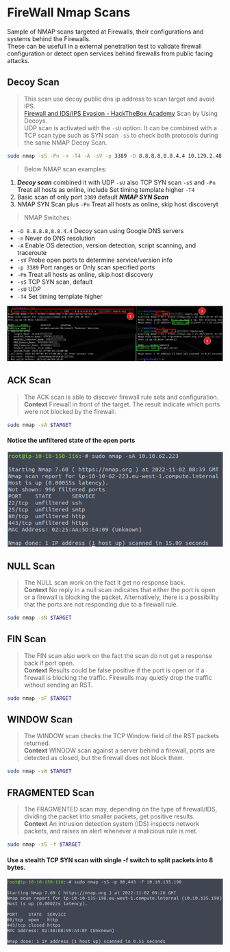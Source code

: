 # FireWall Nmap Scans  

Sample of NMAP scans targeted at Firewalls, their configurations and systems behind the Firewalls.  
These can be usefull in a external penetration test to validate firewall configuration or detect open services behind firewalls from public facing attacks.  

## Decoy Scan  

>This scan use decoy public dns ip address to scan target and avoid IPS.  
>[Firewall and IDS/IPS Evasion - HackTheBox Academy](https://academy.hackthebox.com/module/19/section/106) Scan by Using Decoys.  
>UDP scan is activated with the `-sU` option. It can be combined with a TCP scan type such as SYN scan `-sS` to check both protocols during the same NMAP Decoy Scan.  

```bash
sudo nmap -sS -Pn -n -T4 -A -sV -p 3389 -D 8.8.8.8,8.8.4.4 10.129.2.48 -sU
```  

>Below NMAP scan examples:

1. ***Decoy scan*** combined it with UDP `-sU` also TCP SYN scan `-sS` and `-Pn` Treat all hosts as online, include Set timing template higher `-T4`  
2. Basic scan of only port `3389` default ***NMAP SYN Scan***  
3. NMAP SYN Scan plus `-Pn` Treat all hosts as online, skip host discoveryt  

>NMAP Switches:  

* `-D 8.8.8.8,8.8.4.4` Decoy scan using Google DNS servers  
* `-n` Never do DNS resolution  
* `-A` Enable OS detection, version detection, script scanning, and traceroute  
* `-sV` Probe open ports to determine service/version info
* `-p 3389` Port ranges or Only scan specified ports  
* `-Pn` Treat all hosts as online, skip host discovery  
* `-sS` TCP SYN scan, default
* `-sU` UDP  
* `-T4` Set timing template higher  

![firewall-decoy-scan-all-hosts-online.png](firewall-decoy-scan-all-hosts-online.png)  

## ACK Scan

>The ACK scan is able to discover firewall rule sets and configuration.  
>**Context** Firewall in front of the target. The result indicate which ports were not blocked by the firewall. 

```bash
sudo nmap -sA $TARGET
```

#### Notice the unfiltered state of the open ports
![NMAP ACK Scan](firewall-ACT-scan.png)

## NULL Scan

>The NULL scan work on the fact it get no response back.  
>**Context** No reply in a null scan indicates that either the port is open or a firewall is blocking the packet. Alternatively, there is a possibility that the ports are not responding due to a firewall rule.

```bash
sudo nmap -sN $TARGET
```

## FIN Scan

>The FIN scan also work on the fact the scan do not get a response back if port open.  
>**Context** Results could be false positive if the port is open or if a firewall is blocking the traffic. Firewalls may quietly drop the traffic without sending an RST.

```bash
sudo nmap -sF $TARGET
```

## WINDOW Scan

>The WINDOW scan checks the TCP Window field of the RST packets returned.  
>**Context** WINDOW scan against a server behind a firewall, ports are detected as closed, but the firewall does not block them.

```bash
sudo nmap -sW $TARGET
```

## FRAGMENTED Scan

>The FRAGMENTED scan may, depending on the type of firewall/IDS, dividing the packet into smaller packets, get positive results.  
>**Context** An intrusion detection system (IDS) inspects network packets, and raises an alert whenever a malicious rule is met.  

```bash
sudo nmap -sS -f $TARGET
```

####  Use a stealth TCP SYN scan with single -f switch to split packets into 8 bytes. 
![NMAP FRAGMENTED Scan](firewall-IDS-fragment-scan.png)

